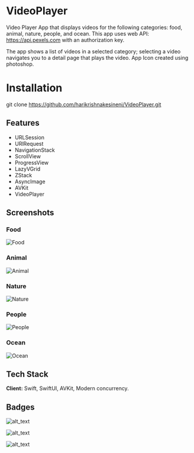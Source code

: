 
# VideoPlayer

Video Player App that displays videos for the following categories: food, animal, nature, people, and ocean. This app uses web API: https://api.pexels.com with an authorization key.

The app shows a list of videos in a selected category; selecting a video navigates you to a detail page that plays the video. App Icon created using photoshop.


# Installation 
git clone https://github.com/harikrishnakesineni/VideoPlayer.git


## Features
- URLSession 
- URlRequest
- NavigationStack
- ScrollView
- ProgressView
- LazyVGrid
- ZStack
- AsyncImage
- AVKit
- VideoPlayer


## Screenshots

### Food
![Food](https://github.com/harikrishnakesineni/VideoPlayer/blob/main/VideoPlayer/ScreenShots/Food.png?raw=true)

### Animal
![Animal](https://github.com/harikrishnakesineni/VideoPlayer/blob/main/VideoPlayer/ScreenShots/Animals.png?raw=true)

### Nature
![Nature](https://github.com/harikrishnakesineni/VideoPlayer/blob/main/VideoPlayer/ScreenShots/Nature.png?raw=true)

### People
![People](https://github.com/harikrishnakesineni/VideoPlayer/blob/main/VideoPlayer/ScreenShots/People.png?raw=true)

### Ocean
![Ocean](https://github.com/harikrishnakesineni/VideoPlayer/blob/main/VideoPlayer/ScreenShots/Oceans.png?raw=true)


## Tech Stack

**Client:** Swift, SwiftUI, AVKit, Modern concurrency.




## Badges

![alt_text](https://img.shields.io/badge/Swift-5.8-F05138?style=for-the-badge&logo=Swift)

![alt_text](https://img.shields.io/badge/iOS-16.5-000000?style=for-the-badge&logo=iOS)


![alt_text](https://img.shields.io/badge/Xcode-14.3-147EFB?style=for-the-badge&logo=Xcode)
